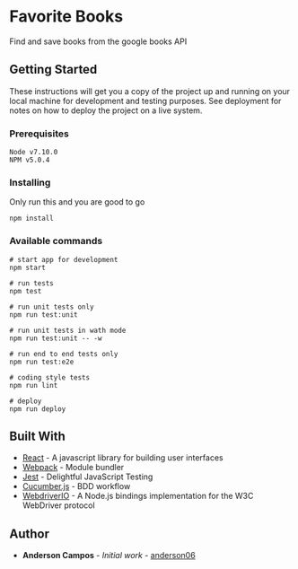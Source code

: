 # Favorite Books

Find and save books from the google books API

## Getting Started

These instructions will get you a copy of the project up and running on your local machine for development and testing purposes. See deployment for notes on how to deploy the project on a live system.

### Prerequisites

```
Node v7.10.0
NPM v5.0.4
```

### Installing

Only run this and you are good to go

```
npm install
```

### Available commands

```shell
# start app for development
npm start

# run tests
npm test

# run unit tests only
npm run test:unit

# run unit tests in wath mode
npm run test:unit -- -w

# run end to end tests only
npm run test:e2e

# coding style tests
npm run lint

# deploy
npm run deploy
```

## Built With

* [React](https://facebook.github.io/react/) - A javascript library for building user interfaces
* [Webpack](https://webpack.github.io/) - Module bundler
* [Jest](https://facebook.github.io/jest/) - Delightful JavaScript Testing
* [Cucumber.js](https://github.com/cucumber/cucumber-js) - BDD workflow
* [WebdriverIO](http://webdriver.io/) - A Node.js bindings implementation for the W3C WebDriver protocol

## Author

* **Anderson Campos** - *Initial work* - [anderson06](https://github.com/anderson06)
